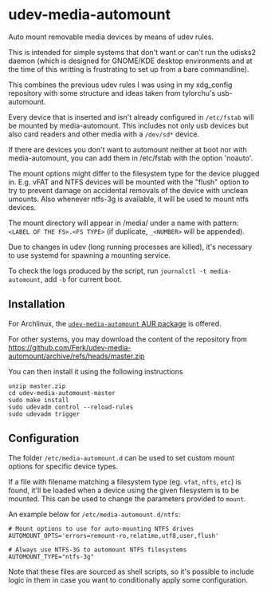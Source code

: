 udev-media-automount
====================

Auto mount removable media devices by means of udev rules.

This is intended for simple systems that don't want or can't run the udisks2 daemon (which is designed for GNOME/KDE desktop environments and at the time of this writting is frustrating to set up from a bare commandline).

This combines the previous udev rules I was using in my xdg_config repository with some structure and ideas taken from tylorchu's usb-automount.

Every device that is inserted and isn't already configured in `/etc/fstab` will be mounted by media-automount. This includes not only usb devices but also card readers and other media with a `/dev/sd*` device.

If there are devices you don't want to automount neither at boot nor with media-automount, you can add them in /etc/fstab with the option 'noauto'.

The mount options might differ to the filesystem type for the device plugged in. E.g. vFAT and NTFS devices will be mounted with the "flush" option to try to prevent damage on accidental removals of the device with unclean umounts. Also whenever ntfs-3g is available, it will be used to mount ntfs devices.

The mount directory will appear in /media/ under a name with pattern: `<LABEL OF THE FS>.<FS TYPE>`
(if duplicate, `_<NUMBER>` will be appended).

Due to changes in udev (long running processes are killed), it's necessary to use systemd for spawning a mounting service.

To check the logs produced by the script, run `journalctl -t media-automount`, add `-b` for current boot.

Installation
------------

For Archlinux, the [`udev-media-automount` AUR package](https://aur.archlinux.org/packages/udev-media-automount) is offered.

For other systems, you may download the content of the repository from
https://github.com/Ferk/udev-media-automount/archive/refs/heads/master.zip

You can then install it using the following instructions

```
unzip master.zip
cd udev-media-automount-master
sudo make install
sudo udevadm control --reload-rules
sudo udevadm trigger
```

Configuration
-------------

The folder `/etc/media-automount.d` can be used to set custom mount options for specific device types.

If a file with filename matching a filesystem type (eg. `vfat`, `nfts`, `etc`) is found, it'll be loaded when a device using the given filesystem is to be mounted. This can be used to change the parameters provided to `mount`.

An example below for `/etc/media-automount.d/ntfs`:

```
# Mount options to use for auto-mounting NTFS drives
AUTOMOUNT_OPTS='errors=remount-ro,relatime,utf8,user,flush'

# Always use NTFS-3G to automount NTFS filesystems
AUTOMOUNT_TYPE="ntfs-3g"
```

Note that these files are sourced as shell scripts, so it's possible to include logic in them in case you want to conditionally apply some configuration.
